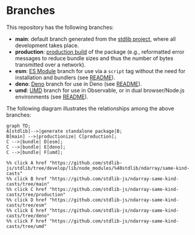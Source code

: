 <!--

@license Apache-2.0

Copyright (c) 2022 The Stdlib Authors.

Licensed under the Apache License, Version 2.0 (the "License");
you may not use this file except in compliance with the License.
You may obtain a copy of the License at

    http://www.apache.org/licenses/LICENSE-2.0

Unless required by applicable law or agreed to in writing, software
distributed under the License is distributed on an "AS IS" BASIS,
WITHOUT WARRANTIES OR CONDITIONS OF ANY KIND, either express or implied.
See the License for the specific language governing permissions and
limitations under the License.

-->

# Branches

This repository has the following branches:

-   **main**: default branch generated from the [stdlib project][stdlib-url], where all development takes place.
-   **production**: [production build][production-url] of the package (e.g., reformatted error messages to reduce bundle sizes and thus the number of bytes transmitted over a network).
-   **esm**: [ES Module][esm-url] branch for use via a `script` tag without the need for installation and bundlers (see [README][esm-readme]).
-   **deno**: [Deno][deno-url] branch for use in Deno (see [README][deno-readme]).
-   **umd**: [UMD][umd-url] branch for use in Observable, or in dual browser/Node.js environments (see [README][umd-readme]).

The following diagram illustrates the relationships among the above branches:

```mermaid
graph TD;
A[stdlib]-->|generate standalone package|B;
B[main] -->|productionize| C[production];
C -->|bundle| D[esm];
C -->|bundle| E[deno];
C -->|bundle| F[umd];

%% click A href "https://github.com/stdlib-js/stdlib/tree/develop/lib/node_modules/%40stdlib/ndarray/same-kind-casts"
%% click B href "https://github.com/stdlib-js/ndarray-same-kind-casts/tree/main"
%% click C href "https://github.com/stdlib-js/ndarray-same-kind-casts/tree/production"
%% click D href "https://github.com/stdlib-js/ndarray-same-kind-casts/tree/esm"
%% click E href "https://github.com/stdlib-js/ndarray-same-kind-casts/tree/deno"
%% click F href "https://github.com/stdlib-js/ndarray-same-kind-casts/tree/umd"
```

[stdlib-url]: https://github.com/stdlib-js/stdlib/tree/develop/lib/node_modules/%40stdlib/ndarray/same-kind-casts
[production-url]: https://github.com/stdlib-js/ndarray-same-kind-casts/tree/production
[deno-url]: https://github.com/stdlib-js/ndarray-same-kind-casts/tree/deno
[deno-readme]: https://github.com/stdlib-js/ndarray-same-kind-casts/blob/deno/README.md
[umd-url]: https://github.com/stdlib-js/ndarray-same-kind-casts/tree/umd
[umd-readme]: https://github.com/stdlib-js/ndarray-same-kind-casts/blob/umd/README.md
[esm-url]: https://github.com/stdlib-js/ndarray-same-kind-casts/tree/esm
[esm-readme]: https://github.com/stdlib-js/ndarray-same-kind-casts/blob/esm/README.md